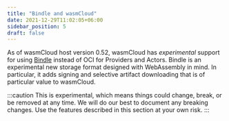 ```yaml
---
title: "Bindle and wasmCloud"
date: 2021-12-29T11:02:05+06:00
sidebar_position: 5
draft: false
---
```


As of wasmCloud host version 0.52, wasmCloud has _experimental_ support for using
[Bindle](https://github.com/deislabs/bindle) instead of OCI for Providers and Actors. Bindle is an
experimental new storage format designed with WebAssembly in mind. In particular, it adds signing
and selective artifact downloading that is of particular value to wasmCloud.

:::caution
This is experimental, which means things could change, break, or be removed at any
time. We will do our best to document any breaking changes. Use the features described in this
section at your own risk.
:::
